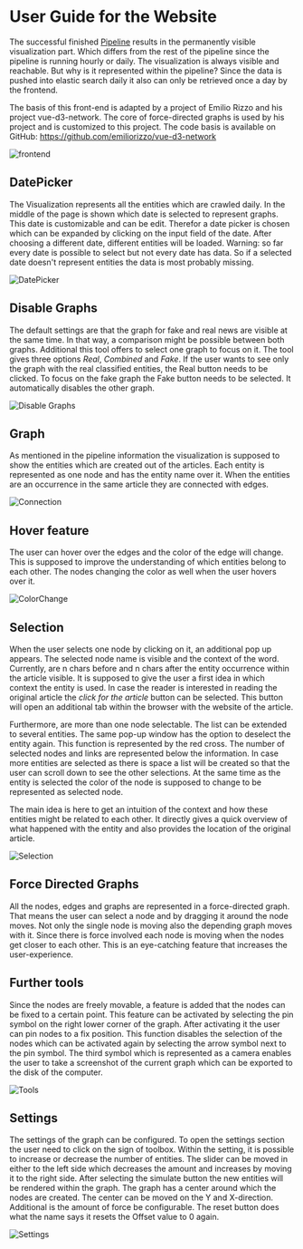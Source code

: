 # User Guide for the Website

The successful finished [Pipeline](./PipeLine.md) results in the permanently visible visualization part. Which differs from the rest of the pipeline since the pipeline is running hourly or daily. The visualization is always visible and reachable. But why is it represented within the pipeline? Since the data is pushed into elastic search daily it also can only be retrieved once a day by the frontend.

The basis of this front-end is adapted by a project of Emilio Rizzo and his project vue-d3-network. The core of force-directed graphs is used by his project and is customized to this project. The code basis is available on GitHub: <https://github.com/emiliorizzo/vue-d3-network>

![frontend](./pictures/Overview.png)

## DatePicker

The Visualization represents all the entities which are crawled daily. In the middle of the page is shown which date is selected to represent graphs. This date is customizable and can be edit. Therefor a date picker is chosen which can be expanded by clicking on the input field of the date. After choosing a different date, different entities will be loaded.
Warning: so far every date is possible to select but not every date has data. So if a selected date doesn't represent entities the data is most probably missing.

![DatePicker](./pictures/DatePicker.png)

## Disable Graphs

The default settings are that the graph for fake and real news are visible at the same time. In that way, a comparison might be possible between both graphs. Additional this tool offers to select one graph to focus on it. The tool gives three options *Real*, *Combined* and *Fake*. If the user wants to see only the graph with the real classified entities, the Real button needs to be clicked. To focus on the fake graph the Fake button needs to be selected. It automatically disables the other graph.

![Disable Graphs](./pictures/DisableGraphs.png)

## Graph

As mentioned in the pipeline information the visualization is supposed to show the entities which are created out of the articles. Each entity is represented as one node and has the entity name over it. When the entities are an occurrence in the same article they are connected with edges.

![Connection](./pictures/Graph.png)

## Hover feature

The user can hover over the edges and the color of the edge will change. This is supposed to improve the understanding of which entities belong to each other. The nodes changing the color as well when the user hovers over it.

![ColorChange](./pictures/Node.png)

## Selection

When the user selects one node by clicking on it, an additional pop up appears. The selected node name is visible and the context of the word. Currently, are n chars before and n chars after the entity occurrence within the article visible. It is supposed to give the user a first idea in which context the entity is used. In case the reader is interested in reading the original article the *click for the article* button can be selected. This button will open an additional tab within the browser with the website of the article.

Furthermore, are more than one node selectable. The list can be extended to several entities. The same pop-up window has the option to deselect the entity again. This function is represented by the red cross. The number of selected nodes and links are represented below the information. In case more entities are selected as there is space a list will be created so that the user can scroll down to see the other selections.
At the same time as the entity is selected the color of the node is supposed to change to be represented as selected node.

The main idea is here to get an intuition of the context and how these entities might be related to each other. It directly gives a quick overview of what happened with the entity and also provides the location of the original article.

![Selection](./pictures/Selection.png)

## Force Directed Graphs

All the nodes, edges and graphs are represented in a force-directed graph. That means the user can select a node and by dragging it around the node moves. Not only the single node is moving also the depending graph moves with it. Since there is force involved each node is moving when the nodes get closer to each other. This is an eye-catching feature that increases the user-experience.

## Further tools

Since the nodes are freely movable, a feature is added that the nodes can be fixed to a certain point. This feature can be activated by selecting the pin symbol on the right lower corner of the graph. After activating it the user can pin nodes to a fix position. This function disables the selection of the nodes which can be activated again by selecting the arrow symbol next to the pin symbol. The third symbol which is represented as a camera enables the user to take a screenshot of the current graph which can be exported to the disk of the computer.

![Tools](./pictures/Tools.png)

## Settings

The settings of the graph can be configured. To open the settings section the user need to click on the sign of toolbox. Within the setting, it is possible to increase or decrease the number of entities. The slider can be moved in either to the left side which decreases the amount and increases by moving it to the right side. After selecting the simulate button the new entities will be rendered within the graph.
The graph has a center around which the nodes are created. The center can be moved on the Y and X-direction. Additional is the amount of force be configurable. The reset button does what the name says it resets the Offset value to 0 again.

![Settings](./pictures/Settings.png)
